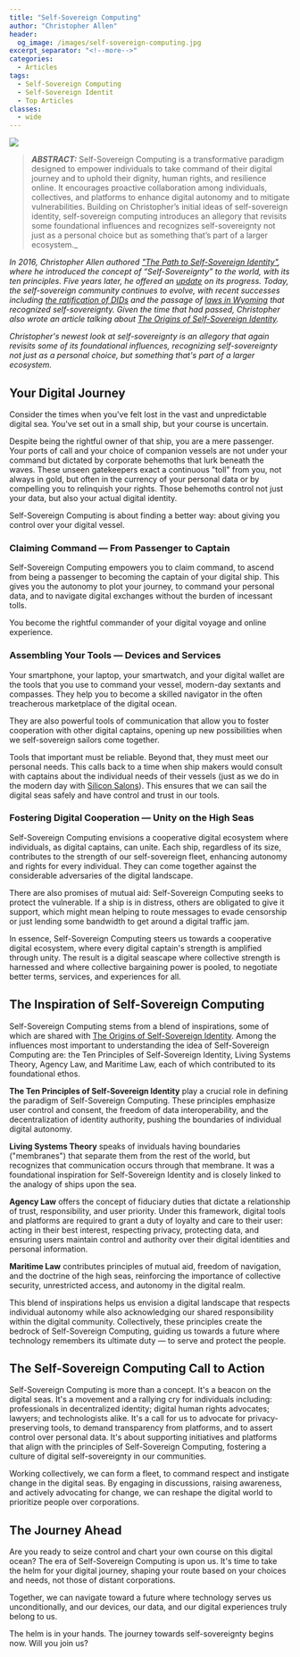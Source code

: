 ```yaml
---
title: "Self-Sovereign Computing"
author: "Christopher Allen"
header:
  og_image: /images/self-sovereign-computing.jpg
excerpt_separator: "<!--more-->"
categories:
  - Articles
tags:
  - Self-Sovereign Computing
  - Self-Sovereign Identit
  - Top Articles
classes:
  - wide
---
```


![](https://www.blockchaincommons.com/images/self-sovereign-computing.jpg)

> ***ABSTRACT:*** Self-Sovereign Computing is a transformative paradigm designed to empower individuals to take command of their digital journey and to uphold their dignity, human rights, and resilience online. It encourages proactive collaboration among individuals, collectives, and platforms to enhance digital autonomy and to mitigate vulnerabilities. Building on Christopher’s initial ideas of self-sovereign identity, self-sovereign computing introduces an allegory that revisits some foundational influences and recognizes self-sovereignty not just as a personal choice but as something that’s part of a larger ecosystem._

_In 2016, Christopher Allen authored ["The Path to Self-Sovereign Identity"](http://www.lifewithalacrity.com/2016/04/the-path-to-self-soverereign-identity.html), where he introduced the concept of “Self-Sovereignty” to the world, with its ten principles. Five years later, he offered an [update](https://www.blockchaincommons.com/musings/SSI-5-Years-On/) on its progress. Today, the self-sovereign community continues to evolve, with recent successes including [the ratification of DIDs](https://www.blockchaincommons.com/news/specifications/DIDs-Ratified/) and the passage of [laws in Wyoming](https://www.blockchaincommons.com/articles/Principal-Authority/) that recognized self-sovereignty. Given the time that had passed, Christopher also wrote an article talking about [The Origins of Self-Sovereign Identity](https://www.blockchaincommons.com/musings/origins-SSI/)._

_Christopher's newest look at self-sovereignty is an allegory that again revisits some of its foundational influences, recognizing self-sovereignty not just as a personal choice, but something that's part of a larger ecosystem._

<!--more-->

## Your Digital Journey

Consider the times when you've felt lost in the vast and unpredictable digital sea. You've set out in a small ship, but your course is uncertain.

Despite being the rightful owner of that ship, you are a mere passenger. Your ports of call and your choice of companion vessels are not under your command but dictated by corporate behemoths that lurk beneath the waves. These unseen gatekeepers exact a continuous "toll" from you, not always in gold, but often in the currency of your personal data or by compelling you to relinquish your rights. Those behemoths control not just your data, but also your actual digital identity.

Self-Sovereign Computing is about finding a better way: about giving you control over your digital vessel.

### Claiming Command — From Passenger to Captain

Self-Sovereign Computing empowers you to claim command, to ascend from being a passenger to becoming the captain of your digital ship. This gives you the autonomy to plot your journey, to command your personal data, and to navigate digital exchanges without the burden of incessant tolls.

You become the rightful commander of your digital voyage and online experience.

### Assembling Your Tools — Devices and Services

Your smartphone, your laptop, your smartwatch, and your digital wallet are the tools that you use to command your vessel, modern-day sextants and compasses. They help you to become a skilled navigator in the often treacherous marketplace of the digital ocean. 

They are also powerful tools of communication that allow you to foster cooperation with other digital captains, opening up new possibilities when we self-sovereign sailors come together.

Tools that important must be reliable. Beyond that, they must meet our personal needs. This calls back to a time when ship makers would consult with captains about the individual needs of their vessels (just as we do in the modern day with [Silicon Salons](https://www.siliconsalon.info/)). This ensures that we can sail the digital seas safely and have control and trust in our tools.

### Fostering Digital Cooperation — Unity on the High Seas

Self-Sovereign Computing envisions a cooperative digital ecosystem where individuals, as digital captains, can unite. Each ship, regardless of its size, contributes to the strength of our self-sovereign fleet, enhancing autonomy and rights for every individual. They can come together against the considerable adversaries of the digital landscape. 

There are also promises of mutual aid: Self-Sovereign Computing seeks to protect the vulnerable. If a ship is in distress, others are obligated to give it support, which might mean helping to route messages to evade censorship or just lending some bandwidth to get around a digital traffic jam.

In essence, Self-Sovereign Computing steers us towards a cooperative digital ecosystem, where every digital captain's strength is amplified through unity. The result is a digital seascape where collective strength is harnessed and where collective bargaining power is pooled, to negotiate better terms, services, and experiences for all.

## The Inspiration of Self-Sovereign Computing

Self-Sovereign Computing stems from a blend of inspirations, some of which are shared with [The Origins of Self-Sovereign Identity](https://www.blockchaincommons.com/musings/origins-SSI/). Among the influences most important to understanding the idea of Self-Sovereign Computing are: the Ten Principles of Self-Sovereign Identity, Living Systems Theory, Agency Law, and Maritime Law, each of which contributed to its foundational ethos.

**The Ten Principles of Self-Sovereign Identity** play a crucial role in defining the paradigm of Self-Sovereign Computing. These principles emphasize user control and consent, the freedom of data interoperability, and the decentralization of identity authority, pushing the boundaries of individual digital autonomy.

**Living Systems Theory** speaks of inviduals having boundaries ("membranes") that separate them from the rest of the world, but recognizes that communication occurs through that membrane. It was a foundational inspiration for Self-Sovereign Identity and is closely linked to the analogy of ships upon the sea.

**Agency Law** offers the concept of fiduciary duties that dictate a relationship of trust, responsibility, and user priority. Under this framework, digital tools and platforms are required to grant a duty of loyalty and care to their user: acting in their best interest, respecting privacy, protecting data, and ensuring users maintain control and authority over their digital identities and personal information.

**Maritime Law** contributes principles of mutual aid, freedom of navigation, and the doctrine of the high seas, reinforcing the importance of collective security, unrestricted access, and autonomy in the digital realm.

This blend of inspirations helps us envision a digital landscape that respects individual autonomy while also acknowledging our shared responsibility within the digital community. Collectively, these principles create the bedrock of Self-Sovereign Computing, guiding us towards a future where technology remembers its ultimate duty — to serve and protect the people. 

## The Self-Sovereign Computing Call to Action

Self-Sovereign Computing is more than a concept. It's a beacon on the digital seas. It's a movement and a rallying cry for individuals including: professionals in decentralized identity; digital human rights advocates; lawyers; and technologists alike. It's a call for us to advocate for privacy-preserving tools, to demand transparency from platforms, and to assert control over personal data. It's about supporting initiatives and platforms that align with the principles of Self-Sovereign Computing, fostering a culture of digital self-sovereignty in our communities.

Working collectively, we can form a fleet, to command respect and instigate change in the digital seas. By engaging in discussions, raising awareness, and actively advocating for change, we can reshape the digital world to prioritize people over corporations.

## The Journey Ahead

Are you ready to seize control and chart your own course on this digital ocean? The era of Self-Sovereign Computing is upon us. It's time to take the helm for your digital journey, shaping your route based on your choices and needs, not those of distant corporations.

Together, we can navigate toward a future where technology serves us unconditionally, and our devices, our data, and our digital experiences truly belong to us. 

The helm is in your hands. The journey towards self-sovereignty begins now. Will you join us?
